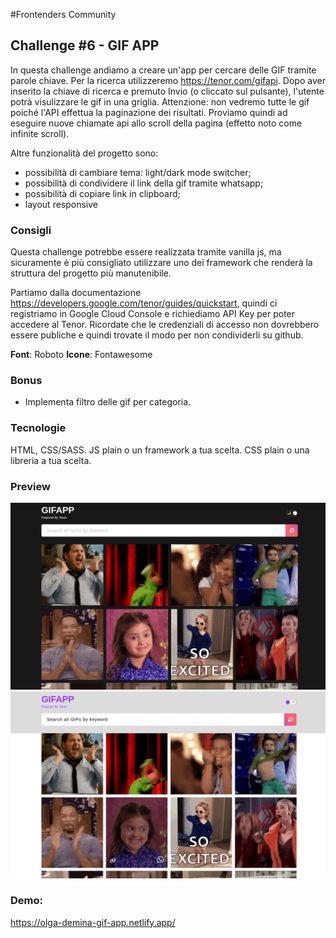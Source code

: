 #Frontenders Community

## Challenge #6 - GIF APP

In questa challenge andiamo a creare un'app per cercare delle GIF tramite parole chiave. Per la ricerca utilizzeremo https://tenor.com/gifapi.
Dopo aver inserito la chiave di ricerca e premuto Invio (o cliccato sul pulsante), l'utente potrà visulizzare le gif in una griglia. Attenzione: non vedremo tutte le gif poiché l'API effettua la paginazione dei risultati. Proviamo quindi ad eseguire nuove chiamate api allo scroll della pagina (effetto noto come infinite scroll).

Altre funzionalità del progetto sono:
- possibilità di cambiare tema: light/dark mode switcher;
- possibilità di condividere il link della gif tramite whatsapp;
- possibilità di copiare link in clipboard;
- layout responsive

### Consigli

Questa challenge potrebbe essere realizzata tramite vanilla js, ma sicuramente è più consigliato utilizzare uno dei framework che renderà la struttura del progetto più manutenibile.

Partiamo dalla documentazione https://developers.google.com/tenor/guides/quickstart, quindi ci registriamo in Google Cloud Console e richiediamo API Key per poter accedere al Tenor. Ricordate che le credenziali di accesso non dovrebbero essere publiche e quindi trovate il modo per non condividerli su github. 

**Font**: Roboto
**Icone**: Fontawesome

### Bonus
- Implementa filtro delle gif per categoria.

### Tecnologie

HTML, CSS/SASS.
JS plain o un framework a tua scelta.
CSS plain o una libreria a tua scelta.

### Preview
![desktop dark](desktop-dark.png)
![desktop light](desktop-light.png)

### Demo:
https://olga-demina-gif-app.netlify.app/



